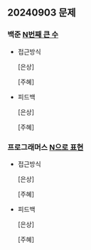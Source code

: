 ## 20240903 문제

### 백준 [N번째 큰 수](https://www.acmicpc.net/problem/2075)

- 접근방식

  [은상]
  
  
  [주혜]
  
- 피드백

  [은상]
  
  
  [주혜]
  

### 프로그래머스 [N으로 표현](https://school.programmers.co.kr/learn/courses/30/lessons/42895)

- 접근방식

  [은상]
  

  [주혜]
  
  
- 피드백

  [은상]
  
  
  [주혜]
  
